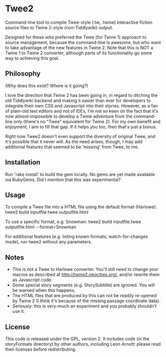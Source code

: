 # Twee2

Command-line tool to compile Twee-style (.tw, .twine) interactive fiction source files to Twine 2-style (non-Tiddlywiki) output.

Designed for those who preferred the Twee (for Twine 1) approach to source management, because the command-line is awesome, but who want to take advantage of the new features in Twine 2. Note that this is NOT a Twine 1 to Twine 2 converter, although parts of its functionality go some way to achieving this goal.

## Philosophy

(Why does this exist? Where is it going?)

I love the direction that Twine 2 has been going in, in regard to ditching the old Tiddlywiki backend and making it easier than ever for developers to integrate their own CSS and Javascript into their stories. However, as a fan of plain-old text editors and not of IDEs, I'm not so keen on the fact that it's now almost-impossible to develop a Twine adventure from the command-line only (there's no "Twee" equivalent for Twine 2). For my own benefit and enjoyment, I aim to fill that gap. If it helps you too, then that's just a bonus.

Right now Twee2 doesn't even support the diversity of original Twee, and it's possible that it never will. As the need arises, though, I may add additional features that seemed to be 'missing' from Twee, to me.

## Installation

Run 'rake install' to build the gem locally. No gems are yet made available via RubyGems. Did I mention that this was experimental?

## Usage

To compile a Twee file into a HTML file using the default format (Harlowe):
twee2 build inputfile.twee outputfile.html

To use a specific format, e.g. Snowman:
twee2 build inputfile.twee outputfile.html --format=Snowman

For additional features (e.g. listing known formats, watch-for-changes mode), run twee2 without any parameters.

## Notes

* This is not a Twee to Harlowe converter. You'll still need to change your macros as described at http://twine2.neocities.org/, and/or rewrite them as Javascript code.
* Some special story segments (e.g. StorySubtitle) are ignored. You will be warned when this happens.
* The HTML files that are produced by this can not be readily re-opened by Twine 2 (I think it's because of the missing passage coordinate data).
* Seriously: this is very-much an experiment and you probably shouldn't use it.

## License

This code is released under the GPL, version 2. It includes code (in the storyFormats directory) by other authors, including Leon Arnott: please read their licenses before redistributing.